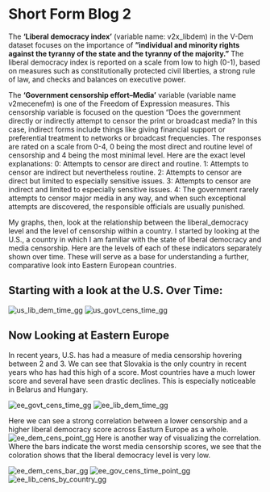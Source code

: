 # Short Form Blog 2

The **‘Liberal democracy index’** (variable name: v2x_libdem) in the V-Dem dataset focuses on the importance of **”individual and minority rights against the tyranny of the state and the tyranny of the majority.”** The liberal democracy index is reported on a scale from low to high (0-1), based on measures such as constitutionally protected civil liberties, a strong rule of law, and checks and balances on executive power. 

The **‘Government censorship effort–Media’** variable (variable name v2mecenefm) is one of the Freedom of Expression measures. This censorship variable is focused on the question “Does the government directly or indirectly attempt to censor the print or broadcast media? In this case, indirect forms include things like giving financial support or preferential treatment to networks or broadcast frequencies. The responses are rated on a scale from 0-4, 0 being the most direct and routine level of censorship and 4 being the most minimal level. Here are the exact level explanations:
        0: Attempts to censor are direct and routine.
        1: Attempts to censor are indirect but nevertheless routine.
        2: Attempts to censor are direct but limited to especially sensitive issues.
        3: Attempts to censor are indirect and limited to especially sensitive issues.
        4: The government rarely attempts to censor major media in any way, and when such
        exceptional attempts are discovered, the responsible officials are usually punished.


My graphs, then, look at the relationship between the liberal_democracy level and the level of censorship within a country. I started by looking at the U.S., a country in which I am familiar with the state of liberal democracy and media censorship. Here are the levels of each of these indicators separately shown over time. These will serve as a base for understanding a further, comparative look into Eastern European countries.


## Starting with a look at the U.S. Over Time:


![us_lib_dem_time_gg](https://user-images.githubusercontent.com/114178058/206878221-426db0a8-5ff1-43cc-9620-d9a4b606de00.png)
![us_govt_cens_time_gg](https://user-images.githubusercontent.com/114178058/206878251-8dc8a425-54f6-47af-ac0e-7b23eb5336f9.png)


## Now Looking at Eastern Europe

In recent years, U.S. has had a measure of media censorship hovering between 2 and 3. We can see that Slovakia is the only country in recent years who has had this high of a score. Most countries have a much lower score and several have seen drastic declines. This is especially noticeable in Belarus and Hungary.

![ee_govt_cens_time_gg](https://user-images.githubusercontent.com/114178058/206878811-442ba92b-19a1-41d1-860f-31ff68521d80.png)
![ee_lib_dem_time_gg](https://user-images.githubusercontent.com/114178058/206878814-fc3a0b8e-74a0-4b00-a223-b8d58398a4b4.png)

Here we can see a strong correlation between a lower censorship and a higher liberal democracy score across Easturn Europe as a whole.
![ee_dem_cens_point_gg](https://user-images.githubusercontent.com/114178058/206878950-ce88fe46-af3c-4982-b8a3-f0cf424eae8d.png)
Here is another way of visualizing the correlation. Where the bars indicate the worst media censorship scores, we see that the coloration shows that the liberal democracy level is very low.

![ee_dem_cens_bar_gg](https://user-images.githubusercontent.com/114178058/206878817-1579a3c7-b225-4454-91d4-4bf605a87090.png)
![ee_gov_cens_time_point_gg](https://user-images.githubusercontent.com/114178058/206878825-4ff6f0ea-2c0e-463b-9d73-a3910a8096f8.png)
![ee_lib_cens_by_country_gg](https://user-images.githubusercontent.com/114178058/206878829-428b0613-90b8-480e-b2d1-b2ab8553a84b.png)

